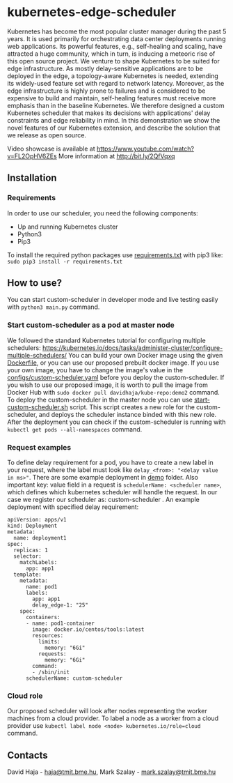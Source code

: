 # kubernetes-edge-scheduler
Kubernetes has become the most popular cluster manager during the past 5 years. It is used primarily for orchestrating data center deployments running web applications. Its powerful features, e.g., self-healing and scaling, have attracted a huge community, which in turn, is inducing a meteoric rise of this open source project. We venture to shape Kubernetes to be suited for edge infrastructure. As mostly delay-sensitive applications are to be deployed in the edge, a topology-aware Kubernetes is needed, extending its widely-used feature set with regard to network latency. Moreover, as the edge infrastructure is highly prone to failures and is considered to be expensive to build and maintain, self-healing features must receive more emphasis than in the baseline Kubernetes. We therefore designed a custom Kubernetes scheduler that makes its decisions with applications' delay constraints and edge reliability in mind. In this demonstration we show the novel features of our Kubernetes extension, and describe the solution that we release as open source.

Video showcase is available at https://www.youtube.com/watch?v=FL2OpHV6ZEs
More information at http://bit.ly/2QfVqxq

## Installation

### Requirements
In order to use our scheduler, you need the following components:
* Up and running Kubernetes cluster
* Python3
* Pip3

To install the required python packages use [requirements.txt](requirements.txt) with pip3 like:
`sudo pip3 install -r requirements.txt`

## How to use?
You can start custom-scheduler in developer mode and live testing easily with `python3 main.py` command.

### Start custom-scheduler as a pod at master node
We followed the standard Kubernetes tutorial for configuring multiple schedulers: https://kubernetes.io/docs/tasks/administer-cluster/configure-multiple-schedulers/
You can build your own Docker image using the given [Dockerfile](Dockerfile), or you can use our proposed prebuilt docker image.
If you use your own image, you have to change the image's value in the [configs/custom-scheduler.yaml](configs/custom-scheduler.yaml) before you deploy the custom-scheduler.
If you wish to use our proposed image, it is worth to pull the image from Docker Hub with `sudo docker pull davidhaja/kube-repo:demo2` command.
To deploy the custom-scheduler in the master node you can use [start-custom-scheduler.sh](demo/start-custom-scheduler.sh) script. This script creates a new role for the custom-scheduler, and deploys the scheduler instance binded with this new role.
After the deployment you can check if the custom-scheduler is running with `kubectl get pods --all-namespaces` command.

### Request examples
To define delay requirement for a pod, you have to create a new label in your request, where the label must look like `delay_<from>: "<delay value in ms>"`.
There are some example deployment in [demo](demo/) folder.
Also important key: value field in a request is `schedulerName: <scheduler name>`, which defines which kubernetes scheduler will handle the request. 
In our case we register our scheduler as: custom-scheduler .
An example deployment with specified delay requirement:
```
apiVersion: apps/v1
kind: Deployment
metadata:
  name: deployment1
spec:
  replicas: 1
  selector:
    matchLabels:
      app: app1
  template:
    metadata:
      name: pod1
      labels:
        app: app1
        delay_edge-1: "25"
    spec:
      containers:
      - name: pod1-container
        image: docker.io/centos/tools:latest
        resources:
          limits:
            memory: "6Gi"
          requests:
            memory: "6Gi"
        command:
        - /sbin/init
      schedulerName: custom-scheduler

```
### Cloud role
Our proposed scheduler will look after nodes representing the worker machines from a cloud provider. 
To label a node as a worker from a cloud provider use `kubectl label node <node> kubernetes.io/role=cloud` command.


## Contacts
David Haja - haja@tmit.bme.hu, 
Mark Szalay - mark.szalay@tmit.bme.hu